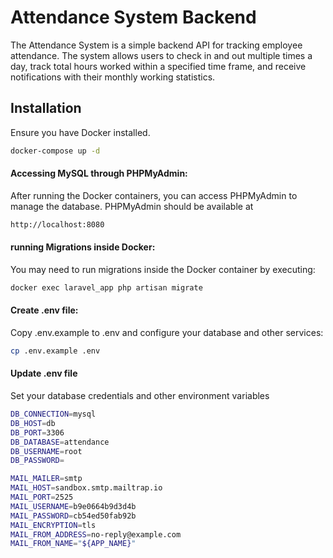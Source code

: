 # Attendance System Backend
The Attendance System is a simple backend API for tracking employee attendance. The system allows users to check in and out multiple times a day, track total hours worked within a specified time frame, and receive notifications with their monthly working statistics.

## Installation
Ensure you have Docker installed.

```bash
docker-compose up -d
```
#### Accessing MySQL through PHPMyAdmin:

After running the Docker containers, you can access PHPMyAdmin to manage the database.
PHPMyAdmin should be available at 
```bash
http://localhost:8080
```
#### running Migrations inside Docker:

You may need to run migrations inside the Docker container by executing:


```bash
docker exec laravel_app php artisan migrate
```

#### Create .env file:

Copy .env.example to .env and configure your database and other services:

```bash
cp .env.example .env
```

#### Update .env file

Set your database credentials and other environment variables
```bash
DB_CONNECTION=mysql
DB_HOST=db
DB_PORT=3306
DB_DATABASE=attendance
DB_USERNAME=root
DB_PASSWORD=

MAIL_MAILER=smtp
MAIL_HOST=sandbox.smtp.mailtrap.io
MAIL_PORT=2525
MAIL_USERNAME=b9e0664b9d3d4b
MAIL_PASSWORD=cb54ed50fab92b
MAIL_ENCRYPTION=tls
MAIL_FROM_ADDRESS=no-reply@example.com
MAIL_FROM_NAME="${APP_NAME}"
```

